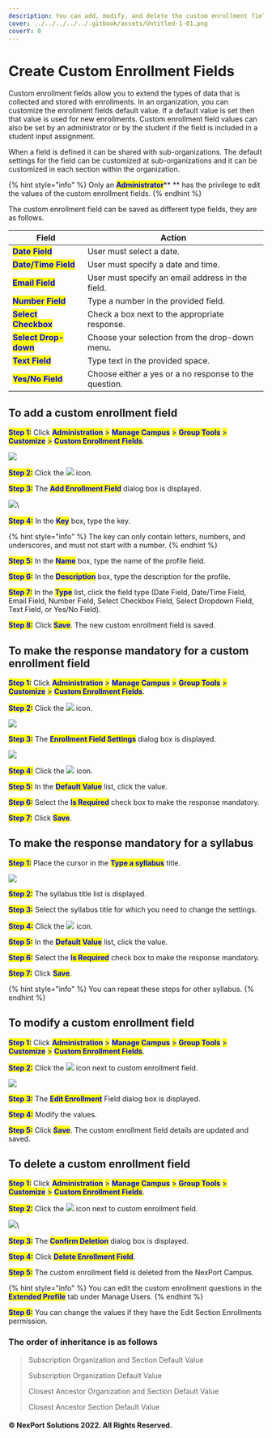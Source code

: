 ```yaml
---
description: You can add, modify, and delete the custom enrollment fields.
cover: ../../../../../.gitbook/assets/Untitled-1-01.png
coverY: 0
---
```


# Create Custom Enrollment Fields

Custom enrollment fields allow you to extend the types of data that is collected and stored with enrollments. In an organization, you can customize the enrollment fields default value. If a default value is set then that value is used for new enrollments. Custom enrollment field values can also be set by an administrator or by the student if the field is included in a student input assignment.

When a field is defined it can be shared with sub-organizations. The default settings for the field can be customized at sub-organizations and it can be customized in each section within the organization.

{% hint style="info" %}
Only an <mark style="color:blue;">**Administrator**</mark>\*\* \*\* has the privilege to edit the values of the custom enrollment fields.
{% endhint %}

The custom enrollment field can be saved as different type fields, they are as follows.

| Field                                                 | Action                                                |
| ----------------------------------------------------- | ----------------------------------------------------- |
| <mark style="color:blue;">**Date Field**</mark>       | User must select a date.                              |
| <mark style="color:blue;">**Date/Time Field**</mark>  | User must specify a date and time.                    |
| <mark style="color:blue;">**Email Field**</mark>      | User must specify an email address in the field.      |
| <mark style="color:blue;">**Number Field**</mark>     | Type a number in the provided field.                  |
| <mark style="color:blue;">**Select Checkbox**</mark>  | Check a box next to the appropriate response.         |
| <mark style="color:blue;">**Select Drop-down**</mark> | Choose your selection from the drop-down menu.        |
| <mark style="color:blue;">**Text Field**</mark>       | Type text in the provided space.                      |
| <mark style="color:blue;">**Yes/No Field**</mark>     | Choose either a yes or a no response to the question. |

## **To add a custom enrollment field**

<mark style="color:blue;">**Step 1:**</mark> Click <mark style="color:blue;">**Administration**</mark> <mark style="color:blue;">></mark> <mark style="color:blue;">**Manage Campus**</mark> <mark style="color:blue;">></mark> <mark style="color:blue;">**Group Tools**</mark> <mark style="color:blue;">></mark> <mark style="color:blue;">**Customize**</mark> <mark style="color:blue;">></mark> <mark style="color:blue;">**Custom Enrollment Fields**</mark>.

![](../../../../../.gitbook/assets/Custom\_Enrollment\_Field\_550x90.png)

<mark style="color:blue;">**Step 2:**</mark> Click the ![](../../../../../.gitbook/assets/add\_customprofile.png) icon.

<mark style="color:blue;">**Step 3:**</mark> The <mark style="color:blue;">**Add Enrollment Field**</mark> dialog box is displayed.

![](../../../../../.gitbook/assets/Add\_Enrollment\_Field\_box.png)\\

<mark style="color:blue;">**Step 4:**</mark> In the <mark style="color:blue;">**Key**</mark> box, type the key.

{% hint style="info" %}
The key can only contain letters, numbers, and underscores, and must not start with a number.
{% endhint %}

<mark style="color:blue;">**Step 5:**</mark> In the <mark style="color:blue;">**Name**</mark> box, type the name of the profile field.

<mark style="color:blue;">**Step 6:**</mark> In the <mark style="color:blue;">**Description**</mark> box, type the description for the profile.

<mark style="color:blue;">**Step 7:**</mark> In the <mark style="color:blue;">**Type**</mark> list, click the field type (Date Field, Date/Time Field, Email Field, Number Field, Select Checkbox Field, Select Dropdown Field, Text Field, or Yes/No Field).

<mark style="color:blue;">**Step 8:**</mark> Click <mark style="color:blue;">**Save**</mark>. The new custom enrollment field is saved.

## **To make the response mandatory for a custom enrollment field**

<mark style="color:blue;">**Step 1:**</mark> Click <mark style="color:blue;">**Administration**</mark> <mark style="color:blue;">></mark> <mark style="color:blue;">**Manage Campus**</mark> <mark style="color:blue;">></mark> <mark style="color:blue;">**Group Tools**</mark> <mark style="color:blue;">></mark> <mark style="color:blue;">**Customize**</mark> <mark style="color:blue;">></mark> <mark style="color:blue;">**Custom Enrollment Fields**</mark>.

<mark style="color:blue;">**Step 2:**</mark> Click the ![](../../../../../.gitbook/assets/Setting\_CustomProfile.png) icon.

![](../../../../../.gitbook/assets/Custom\_Enrollment\_Fields\_Settings\_550x88.png)

<mark style="color:blue;">**Step 3:**</mark> The <mark style="color:blue;">**Enrollment Field Settings**</mark> dialog box is displayed.

![](../../../../../.gitbook/assets/Enrollment\_Field\_Settings\_509x186.png)

<mark style="color:blue;">**Step 4:**</mark> Click the ![](../../../../../.gitbook/assets/Edit\_CustomProfile.png) icon.

<mark style="color:blue;">**Step 5:**</mark> In the <mark style="color:blue;">**Default Value**</mark> list, click the value.

<mark style="color:blue;">**Step 6:**</mark> Select the <mark style="color:blue;">**Is Required**</mark> check box to make the response mandatory.

<mark style="color:blue;">**Step 7:**</mark> Click <mark style="color:blue;">**Save**</mark>.

## **To make the response mandatory for a syllabus**

<mark style="color:blue;">**Step 1:**</mark> Place the cursor in the <mark style="color:blue;">**Type a syllabus**</mark> title.

![](../../../../../.gitbook/assets/Enrollment\_Field\_Setttings\_Syllabus.png)

<mark style="color:blue;">**Step 2:**</mark> The syllabus title list is displayed.

<mark style="color:blue;">**Step 3:**</mark> Select the syllabus title for which you need to change the settings.

<mark style="color:blue;">**Step 4:**</mark> Click the ![](../../../../../.gitbook/assets/add\_customprofile.png) icon.

<mark style="color:blue;">**Step 5:**</mark> In the <mark style="color:blue;">**Default Value**</mark> list, click the value.

<mark style="color:blue;">**Step 6:**</mark> Select the <mark style="color:blue;">**Is Required**</mark> check box to make the response mandatory.

<mark style="color:blue;">**Step 7:**</mark> Click <mark style="color:blue;">**Save**</mark>.

{% hint style="info" %}
You can repeat these steps for other syllabus.
{% endhint %}

## **To modify a custom enrollment field**

<mark style="color:blue;">**Step 1:**</mark> Click <mark style="color:blue;">**Administration**</mark> <mark style="color:blue;">></mark> <mark style="color:blue;">**Manage Campus**</mark> <mark style="color:blue;">></mark> <mark style="color:blue;">**Group Tools**</mark> <mark style="color:blue;">></mark> <mark style="color:blue;">**Customize**</mark> <mark style="color:blue;">></mark> <mark style="color:blue;">**Custom Enrollment Fields**</mark>.

<mark style="color:blue;">**Step 2:**</mark> Click the ![](../../../../../.gitbook/assets/Edit\_CustomProfile.png) icon next to custom enrollment field.

![](../../../../../.gitbook/assets/Custom\_Enrollment\_Fields\_Edit\_550x87.png)

<mark style="color:blue;">**Step 3:**</mark> The <mark style="color:blue;">**Edit Enrollment**</mark> Field dialog box is displayed.

<mark style="color:blue;">**Step 4:**</mark> Modify the values.

<mark style="color:blue;">**Step 5:**</mark> Click <mark style="color:blue;">**Save**</mark>. The custom enrollment field details are updated and saved.

## **To delete a custom enrollment field**

<mark style="color:blue;">**Step 1:**</mark> Click <mark style="color:blue;">**Administration**</mark> <mark style="color:blue;">></mark> <mark style="color:blue;">**Manage Campus**</mark> <mark style="color:blue;">></mark> <mark style="color:blue;">**Group Tools**</mark> <mark style="color:blue;">></mark> <mark style="color:blue;">**Customize**</mark> <mark style="color:blue;">></mark> <mark style="color:blue;">**Custom Enrollment Fields**</mark>.

<mark style="color:blue;">**Step 2:**</mark> Click the ![](../../../../../.gitbook/assets/Delete\_CustomProfile.png) icon next to custom enrollment field.

![](../../../../../.gitbook/assets/Custom\_Enrollment\_Fields\_Delete\_550x89.png)\\

<mark style="color:blue;">**Step 3:**</mark> The <mark style="color:blue;">**Confirm Deletion**</mark> dialog box is displayed.

<mark style="color:blue;">**Step 4:**</mark> Click <mark style="color:blue;">**Delete Enrollment Field**</mark>.

<mark style="color:blue;">**Step 5:**</mark> The custom enrollment field is deleted from the NexPort Campus.

{% hint style="info" %}
You can edit the custom enrollment questions in the <mark style="color:blue;">**Extended Profile**</mark> tab under Manage Users.
{% endhint %}

<mark style="color:blue;">**Step 6:**</mark> You can change the values if they have the Edit Section Enrollments permission.

### **The order of inheritance is as follows**

> Subscription Organization and Section Default Value
>
> Subscription Organization Default Value
>
> Closest Ancestor Organization and Section Default Value
>
> Closest Ancestor Section Default Value

#### © NexPort Solutions 2022. All Rights Reserved.
